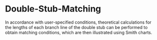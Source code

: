 # Double-Stub-Matching
In accordance with user-specified conditions, theoretical calculations for the lengths of each branch line of the double stub can be performed to obtain matching conditions, which are then illustrated using Smith charts.
